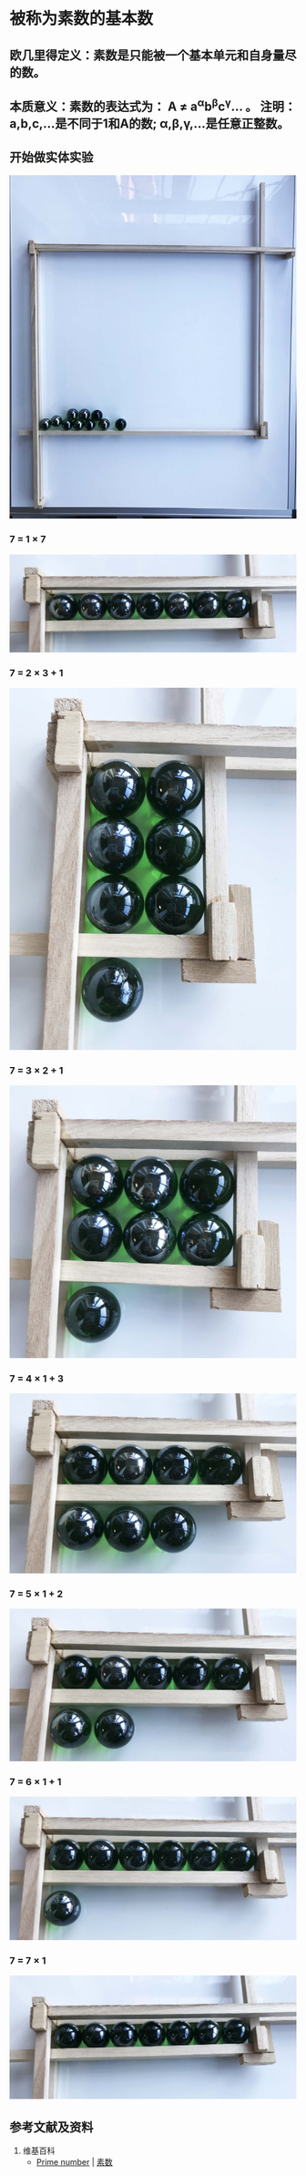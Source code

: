 # 被称为素数的基本数

## 欧几里得定义：素数是只能被一个基本单元和自身量尽的数。 

## 本质意义：素数的表达式为： A ≠ a<sup>α</sup>b<sup>β</sup>c<sup>γ</sup>... 。 注明：a,b,c,...是不同于1和A的数; α,β,γ,...是任意正整数。 

## 开始做实体实验

![](/images/数论/基本数和合成数/被称为素数的基本数/0a0.jpg)

### 7 = 1 × 7
![](/images/数论/基本数和合成数/被称为素数的基本数/1a1.jpg)

### 7 = 2 × 3 + 1
![](/images/数论/基本数和合成数/被称为素数的基本数/1a2.jpg)

### 7 = 3 × 2 + 1
![](/images/数论/基本数和合成数/被称为素数的基本数/1a3.jpg)

### 7 = 4 × 1 + 3
![](/images/数论/基本数和合成数/被称为素数的基本数/1a4.jpg)

### 7 = 5 × 1 + 2
![](/images/数论/基本数和合成数/被称为素数的基本数/1a5.jpg)

### 7 = 6 × 1 + 1
![](/images/数论/基本数和合成数/被称为素数的基本数/1a6.jpg)

### 7 = 7 × 1
![](/images/数论/基本数和合成数/被称为素数的基本数/1a7.jpg)


## 参考文献及资料

1. 维基百科
	- [Prime number](https://en.wikipedia.org/wiki/Prime_number) | [素数](https://zh.wikipedia.org/wiki/%E8%B4%A8%E6%95%B0) 
